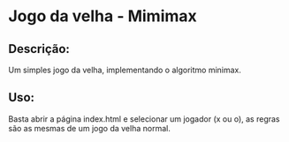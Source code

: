 # Jogo da velha - Mimimax

## Descrição:

Um simples jogo da velha, implementando o algoritmo minimax.

## Uso:

Basta abrir a página index.html e selecionar um jogador (x ou o), as regras são as mesmas de um jogo da velha normal.
